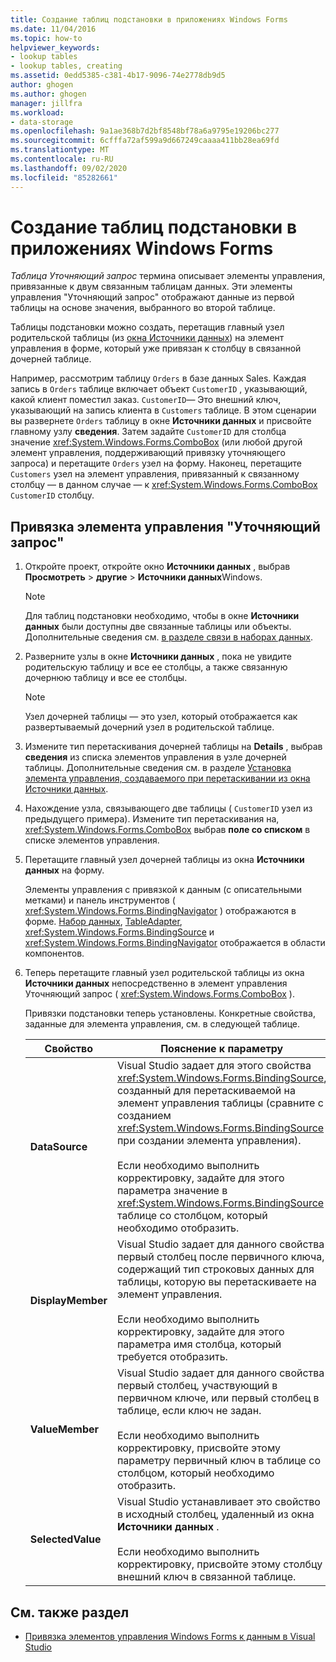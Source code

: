 ```yaml
---
title: Создание таблиц подстановки в приложениях Windows Forms
ms.date: 11/04/2016
ms.topic: how-to
helpviewer_keywords:
- lookup tables
- lookup tables, creating
ms.assetid: 0edd5385-c381-4b17-9096-74e2778db9d5
author: ghogen
ms.author: ghogen
manager: jillfra
ms.workload:
- data-storage
ms.openlocfilehash: 9a1ae368b7d2bf8548bf78a6a9795e19206bc277
ms.sourcegitcommit: 6cfffa72af599a9d667249caaaa411bb28ea69fd
ms.translationtype: MT
ms.contentlocale: ru-RU
ms.lasthandoff: 09/02/2020
ms.locfileid: "85282661"
---
```

# <a name="create-lookup-tables-in-windows-forms-applications"></a>Создание таблиц подстановки в приложениях Windows Forms

*Таблица Уточняющий запрос* термина описывает элементы управления, привязанные к двум связанным таблицам данных. Эти элементы управления "Уточняющий запрос" отображают данные из первой таблицы на основе значения, выбранного во второй таблице.

Таблицы подстановки можно создать, перетащив главный узел родительской таблицы (из [окна Источники данных](add-new-data-sources.md#data-sources-window)) на элемент управления в форме, который уже привязан к столбцу в связанной дочерней таблице.

Например, рассмотрим таблицу `Orders` в базе данных Sales. Каждая запись в `Orders` таблице включает объект `CustomerID` , указывающий, какой клиент поместил заказ. `CustomerID`— Это внешний ключ, указывающий на запись клиента в `Customers` таблице. В этом сценарии вы развернете `Orders` таблицу в окне **Источники данных** и присвойте главному узлу **сведения**. Затем задайте `CustomerID` для столбца значение <xref:System.Windows.Forms.ComboBox> (или любой другой элемент управления, поддерживающий привязку уточняющего запроса) и перетащите `Orders` узел на форму. Наконец, перетащите `Customers` узел на элемент управления, привязанный к связанному столбцу — в данном случае — к <xref:System.Windows.Forms.ComboBox> `CustomerID` столбцу.

## <a name="to-databind-a-lookup-control"></a>Привязка элемента управления "Уточняющий запрос"

1. Откройте проект, откройте окно **Источники данных** , выбрав **Просмотреть**  >  **другие**  >  **Источники данных**Windows.

    > [!NOTE]
    > Для таблиц подстановки необходимо, чтобы в окне **Источники данных** были доступны две связанные таблицы или объекты. Дополнительные сведения см. [в разделе связи в наборах данных](relationships-in-datasets.md).

2. Разверните узлы в окне **Источники данных** , пока не увидите родительскую таблицу и все ее столбцы, а также связанную дочернюю таблицу и все ее столбцы.

    > [!NOTE]
    > Узел дочерней таблицы — это узел, который отображается как развертываемый дочерний узел в родительской таблице.

3. Измените тип перетаскивания дочерней таблицы на **Details** , выбрав **сведения** из списка элементов управления в узле дочерней таблицы. Дополнительные сведения см. в разделе [Установка элемента управления, создаваемого при перетаскивании из окна Источники данных](../data-tools/set-the-control-to-be-created-when-dragging-from-the-data-sources-window.md).

4. Нахождение узла, связывающего две таблицы ( `CustomerID` узел из предыдущего примера). Измените тип перетаскивания на, <xref:System.Windows.Forms.ComboBox> выбрав **поле со списком** в списке элементов управления.

5. Перетащите главный узел дочерней таблицы из окна **Источники данных** на форму.

     Элементы управления с привязкой к данным (с описательными метками) и панель инструментов ( <xref:System.Windows.Forms.BindingNavigator> ) отображаются в форме. [Набор данных](../data-tools/dataset-tools-in-visual-studio.md), [TableAdapter](../data-tools/create-and-configure-tableadapters.md), <xref:System.Windows.Forms.BindingSource> и <xref:System.Windows.Forms.BindingNavigator> отображается в области компонентов.

6. Теперь перетащите главный узел родительской таблицы из окна **Источники данных** непосредственно в элемент управления Уточняющий запрос ( <xref:System.Windows.Forms.ComboBox> ).

     Привязки подстановки теперь установлены. Конкретные свойства, заданные для элемента управления, см. в следующей таблице.

    |Свойство|Пояснение к параметру|
    |--------------| - |
    |**DataSource**|Visual Studio задает для этого свойства <xref:System.Windows.Forms.BindingSource>, созданный для перетаскиваемой на элемент управления таблицы (сравните с созданием <xref:System.Windows.Forms.BindingSource> при создании элемента управления).<br /><br /> Если необходимо выполнить корректировку, задайте для этого параметра значение в <xref:System.Windows.Forms.BindingSource> таблице со столбцом, который необходимо отобразить.|
    |**DisplayMember**|Visual Studio задает для данного свойства первый столбец после первичного ключа, содержащий тип строковых данных для таблицы, которую вы перетаскиваете на элемент управления.<br /><br /> Если необходимо выполнить корректировку, задайте для этого параметра имя столбца, который требуется отобразить.|
    |**ValueMember**|Visual Studio задает для данного свойства первый столбец, участвующий в первичном ключе, или первый столбец в таблице, если ключ не задан.<br /><br /> Если необходимо выполнить корректировку, присвойте этому параметру первичный ключ в таблице со столбцом, который необходимо отобразить.|
    |**SelectedValue**|Visual Studio устанавливает это свойство в исходный столбец, удаленный из окна **Источники данных** .<br /><br /> Если необходимо выполнить корректировку, присвойте этому столбцу внешний ключ в связанной таблице.|

## <a name="see-also"></a>См. также раздел

- [Привязка элементов управления Windows Forms к данным в Visual Studio](../data-tools/bind-windows-forms-controls-to-data-in-visual-studio.md)
